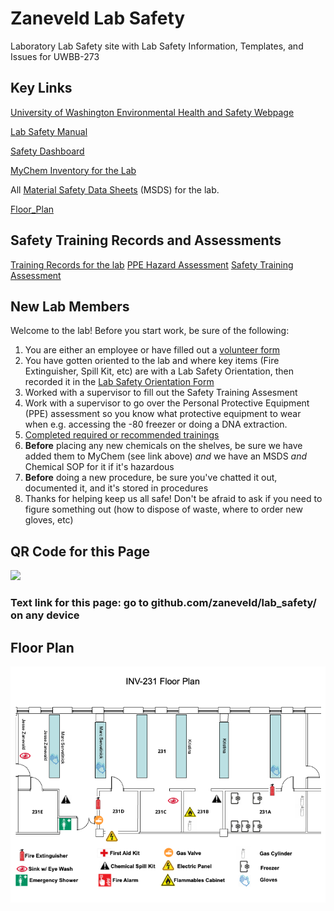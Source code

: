# Zaneveld Lab Safety

Laboratory Lab Safety site with Lab Safety Information, Templates, and Issues for UWBB-273


## Key Links

[University of Washington Environmental Health and Safety Webpage](https://www.ehs.washington.edu/research-lab/laboratory-safety)

[Lab Safety Manual](https://ehs.washington.edu/system/files/resources/lsm.pdf)

[Safety Dashboard](https://labsurvey.ehs.washington.edu/pi/dashboard.php?IDlab=184&PI=Zaneveld&labID=ZANEVELD-184-1146)

[MyChem Inventory for the Lab](https://mychem.ehs.washington.edu/Inventory/InventoryList?roomOwnerID=10873&page=1)

All [Material Safety Data Sheets](./MSDS/) (MSDS) for the lab.  



[Floor_Plan](./Floor_Plan/INV_231_Floor_Plan.png)

## Safety Training Records and Assessments
[Training Records for the lab](./Training)
[PPE Hazard Assessment](./PPE_matrix/lab-ppe-hazard-assessment_filled_12192024.pdf)
[Safety Training Assessment](./resources/ehslabsafetytrainmatrix_JZ.png)

## New Lab Members

Welcome to the lab! Before you start work, be sure of the following:
1. You are either an employee or have filled out a [volunteer form](https://www.uwb.edu/getattachment/stem/laboratories/links-and-forms/UWBofficialVolunteerWorkers.pdf?lang=en-US) 
2. You have gotten oriented to the lab and where key items (Fire Extinguisher, Spill Kit, etc) are with a Lab Safety Orientation, then recorded it in the [Lab Safety Orientation Form](https://docs.google.com/forms/d/e/1FAIpQLSeHqHJFNW4uB26Kx482ErE_dhOxjHXJt10eQYRgnki2GbXjMw/viewform?usp=pp_url)
3. Worked with a supervisor to fill out the Safety Training Assesment
4. Work with a supervisor to go over the Personal Protective Equipment (PPE) assessment so you know what protective equipment to wear when e.g. accessing the -80 freezer or doing a DNA extraction. 
5. [Completed required or recommended trainings](https://www.ehs.washington.edu/training/find-your-course?sort=title2&order=asc)
6. **Before** placing any new chemicals on the shelves, be sure we have added them to MyChem (see link above) *and* we have an MSDS *and* Chemical SOP for it if it's hazardous
7. **Before** doing a new procedure, be sure you've chatted it out, documented it, and it's stored in procedures
8. Thanks for helping keep us all safe! Don't be afraid to ask if you need to figure something out (how to dispose of waste, where to order new gloves, etc)

## QR Code for this Page

<img src="./resources/QR_code.png" width="400"  description="A QR code for accessing this page, github.com/zaneveld/lab_safety/">

### Text link for this page: go to github.com/zaneveld/lab_safety/ on any device

## Floor Plan

<img src="./Floor_Plan/INV_231_Floor_Plan.png" width="800"  description="A floor plan map for the Zaneveld Lab. Eyewash is by the Zaneveld Lab bench. Chemical shower is through 231E">
